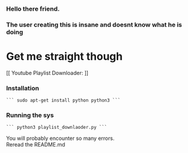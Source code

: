 ### Hello there friend. 
### The user creating this is insane and doesnt know what he is doing

# Get me straight though

[[ Youtube Playlist Downloader: ]]

### Installation

    ``` sudo apt-get install python python3 ``` 

### Running the sys 

    ``` python3 playlist_downlaoder.py ``` 

<p> You will probably encounter so many errors. <br>Reread the README.md </p>